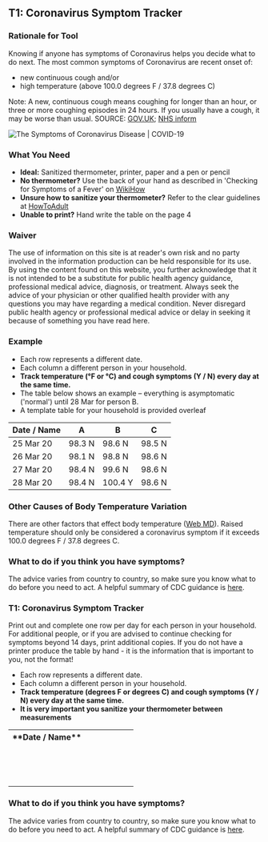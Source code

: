 ## T1: Coronavirus Symptom Tracker

### Rationale for Tool

Knowing if anyone has symptoms of Coronavirus helps you decide what to do next.  The most common symptoms of Coronavirus are recent onset of:

- new continuous cough and/or
- high temperature (above 100.0 degrees F / 37.8 degrees C)

Note: A new, continuous cough means coughing for longer than an hour, or three or more coughing episodes in 24 hours. If you usually have a cough, it may be worse than usual.
SOURCE: [GOV.UK](https://www.gov.uk/government/publications/guidance-on-shielding-and-protecting-extremely-vulnerable-persons-from-covid-19/guidance-on-shielding-and-protecting-extremely-vulnerable-persons-from-covid-19); [NHS inform](https://www.nhsinform.scot/self-help-guides/self-help-guide-coronavirus-covid-19)

![The Symptoms of Coronavirus Disease | COVID-19](/symptoms.png)

### What You Need

* **Ideal:** Sanitized thermometer, printer, paper and a pen or pencil
* **No thermometer?** Use the back of your hand as described in 'Checking for Symptoms of a Fever' on [WikiHow](https://www.wikihow.com/Check-a-Fever-Without-a-Thermometer)
* **Unsure how to sanitize your thermometer?** Refer to the clear guidelines at [HowToAdult](https://howtoadult.com/way-clean-thermometer-40663.html)
* **Unable to print?** Hand write the table on the page 4

### Waiver

The use of information on this site is at reader's own risk and no party involved in the information production can be held responsible for its use. By using the content found on this website, you further acknowledge that it is not intended to be a substitute for public health agency guidance, professional medical advice, diagnosis, or treatment. Always seek the advice of your physician or other qualified health provider with any questions you may have regarding a medical condition. Never disregard public health agency or professional medical advice or delay in seeking it because of something you have read here.

### Example

- Each row represents a different date.
- Each column a different person in your household.
- **Track temperature (°F or °C) and cough symptoms (Y / N) every day at the same time.**
- The table below shows an example – everything is asymptomatic ('normal') until 28 Mar for person B.
- A template table for your household is provided overleaf

| **Date / Name** | **A** | **B** | **C** |
|-----|-----|-----|-----|
| 25 Mar 20 | 98.3 N | 98.6 N | 98.5 N |
| 26 Mar 20 | 98.1 N | 98.8 N | 98.6 N |
| 27 Mar 20 | 98.4 N | 99.6 N | 98.6 N |
| 28 Mar 20 | 98.4 N | 100.4 Y | 98.6 N |

### Other Causes of Body Temperature Variation

There are other factors that effect body temperature ([Web MD](https://www.webmd.com/first-aid/qa/what-can-make-my-body-temperature-change)). Raised temperature should only be considered a coronavirus symptom if it exceeds 100.0 degrees F / 37.8 degrees C.

### What to do if you think you have symptoms?

The advice varies from country to country, so make sure you know what to do before you need to act. A helpful summary of CDC guidance is [here](https://edition.cnn.com/2020/03/28/health/coronavirus-symptoms-list-what-to-do-wellness/index.html).

### T1: Coronavirus Symptom Tracker

Print out and complete one row per day for each person in your household. For additional people, or if you are advised to continue checking for symptoms beyond 14 days, print additional copies. If you do not have a printer produce the table by hand - it is the information that is important to you, not the format!

- Each row represents a different date.
- Each column a different person in your household.
- **Track temperature (degrees F or degrees C) and cough symptoms (Y / N) every day at the same time.**
- **It is very important you sanitize your thermometer between measurements**

<table style="width:100%">
    <tr>
        <th>**Date /  Name**</th>
        <th></th>
        <th></th>
        <th></th>
        <th></th>
        <th></th>
        <th></th>
    </tr>
    <tr>
        <td></td>
        <td></td>
        <td></td>
        <td></td>
        <td></td>
        <td></td>
        <td></td>
    </tr>
    <tr>
        <td></td>
        <td></td>
        <td></td>
        <td></td>
        <td></td>
        <td></td>
        <td></td>
    </tr>
    <tr>
        <td></td>
        <td></td>
        <td></td>
        <td></td>
        <td></td>
        <td></td>
        <td></td>
    </tr>
    <tr>
        <td></td>
        <td></td>
        <td></td>
        <td></td>
        <td></td>
        <td></td>
        <td></td>
    </tr>
    <tr>
        <td></td>
        <td></td>
        <td></td>
        <td></td>
        <td></td>
        <td></td>
        <td></td>
    </tr>
    <tr>
        <td></td>
        <td></td>
        <td></td>
        <td></td>
        <td></td>
        <td></td>
        <td></td>
    </tr>
    <tr>
        <td></td>
        <td></td>
        <td></td>
        <td></td>
        <td></td>
        <td></td>
        <td></td>
    </tr>
    <tr>
        <td></td>
        <td></td>
        <td></td>
        <td></td>
        <td></td>
        <td></td>
        <td></td>
    </tr>
    <tr>
        <td></td>
        <td></td>
        <td></td>
        <td></td>
        <td></td>
        <td></td>
        <td></td>
    </tr>
    <tr>
        <td></td>
        <td></td>
        <td></td>
        <td></td>
        <td></td>
        <td></td>
        <td></td>
    </tr>
    <tr>
        <td></td>
        <td></td>
        <td></td>
        <td></td>
        <td></td>
        <td></td>
        <td></td>
    </tr>
    <tr>
        <td></td>
        <td></td>
        <td></td>
        <td></td>
        <td></td>
        <td></td>
        <td></td>
    </tr>
    <tr>
        <td></td>
        <td></td>
        <td></td>
        <td></td>
        <td></td>
        <td></td>
        <td></td>
    </tr>
    <tr>
        <td></td>
        <td></td>
        <td></td>
        <td></td>
        <td></td>
        <td></td>
        <td></td>
    </tr>
</table>

### What to do if you think you have symptoms?

The advice varies from country to country, so make sure you know what to do before you need to act. A helpful summary of CDC guidance is [here](https://edition.cnn.com/2020/03/28/health/coronavirus-symptoms-list-what-to-do-wellness/index.html).
